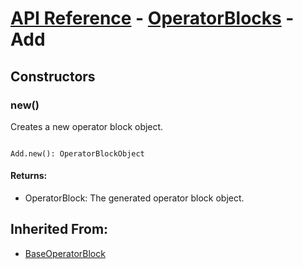 # [API Reference](../../API.md) - [OperatorBlocks](../OperatorBlocks.md) - Add

## Constructors

### new()

Creates a new operator block object.

```

Add.new(): OperatorBlockObject

```

#### Returns:

* OperatorBlock: The generated operator block object.

## Inherited From:

* [BaseOperatorBlock](BaseOperatorBlock.md)
